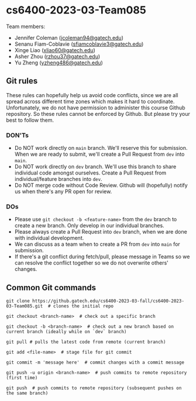 # cs6400-2023-03-Team085

Team members:
* Jennifer Coleman (jcoleman94@gatech.edu)
* Senanu Fiam-Coblavie (sfiamcoblavie3@gatech.edu)
* Xinge Liao (xliao60@gatech.edu)
* Asher Zhou (rzhou37@gatech.edu)
* Yu Zheng (yzheng486@gatech.edu)


## Git rules
These rules can hopefully help us avoid code conflicts, since we are all spread across different time zones which makes it hard to coordinate.
Unfortunately, we do not have permission to administer this course Github repository. So these rules cannot be enforced by Github. But please try your best to follow them.

### DON'Ts
* Do NOT work directly on `main` branch. We'll reserve this for submission. When we are ready to submit, we'll create a Pull Request from `dev` into `main`.
* Do NOT work directly on `dev` branch. We'll use this branch to share individual code amongst ourselves. Create a Pull Request from individual/feature branches into `dev`.
* Do NOT merge code without Code Review. Github will (hopefully) notify us when there's any PR open for review.


### DOs
* Please use `git checkout -b <feature-name>` from the `dev` branch to create a new branch. Only develop in our individual branches.
* Please always create a Pull Request into `dev` branch, when we are done with individual development. 
* We can discuss as a team when to create a PR from `dev` into `main` for submission.
* If there's a git conflict during fetch/pull, please message in Teams so we can resolve the conflict together so we do not overwrite others' changes.


## Common Git commands
```
git clone https://github.gatech.edu/cs6400-2023-03-fall/cs6400-2023-03-Team085.git  # clones the initial repo

git checkout <branch-name>  # check out a specific branch

git checkout -b <branch-name>  # check out a new branch based on current branch (ideally while on `dev` branch)

git pull # pulls the latest code from remote (current branch)

git add <file-name>  # stage file for git commit 

git commit -m 'message here'  # commit changes with a commit message

git push -u origin <branch-name>  # push commits to remote repository (first time)

git push  # push commits to remote repository (subsequent pushes on the same branch)

```
